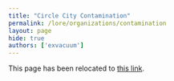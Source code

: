 ```yaml
---
title: "Circle City Contamination"
permalink: /lore/organizations/contamination
layout: page
hide: true
authors: ['exvacuum']
---
```


<html>
<head>
    <script type="text/javascript">
        window.location.replace(".#contamination");
    </script>
</head>
<body>
<p>This page has been relocated to <a href=".#contamination">this link</a>.</p>
</body>
</html>